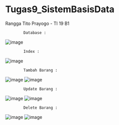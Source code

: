 # Tugas9_SistemBasisData

Rangga Tito Prayogo - TI 19 B1

            Database :
![image](https://user-images.githubusercontent.com/46300525/122334910-a3fedc00-cf64-11eb-9079-2b002e6f7e91.png)

            Index :
![image](https://user-images.githubusercontent.com/46300525/122334564-21761c80-cf64-11eb-8980-109879c43ef3.png)

            Tambah Barang :
![image](https://user-images.githubusercontent.com/46300525/122334636-3b176400-cf64-11eb-9329-89766ac3f8b6.png)
![image](https://user-images.githubusercontent.com/46300525/122334678-4b2f4380-cf64-11eb-9fb6-e35b5606bd4f.png)


            Update Barang :
![image](https://user-images.githubusercontent.com/46300525/122334759-6a2dd580-cf64-11eb-9763-9f8435b1c284.png)
![image](https://user-images.githubusercontent.com/46300525/122334791-71ed7a00-cf64-11eb-9602-2db1ba30a097.png)
      
            Delete Barang :
![image](https://user-images.githubusercontent.com/46300525/122334815-7ca80f00-cf64-11eb-8699-49af83b8e964.png)
![image](https://user-images.githubusercontent.com/46300525/122334858-8893d100-cf64-11eb-8440-970fd23f643d.png)
